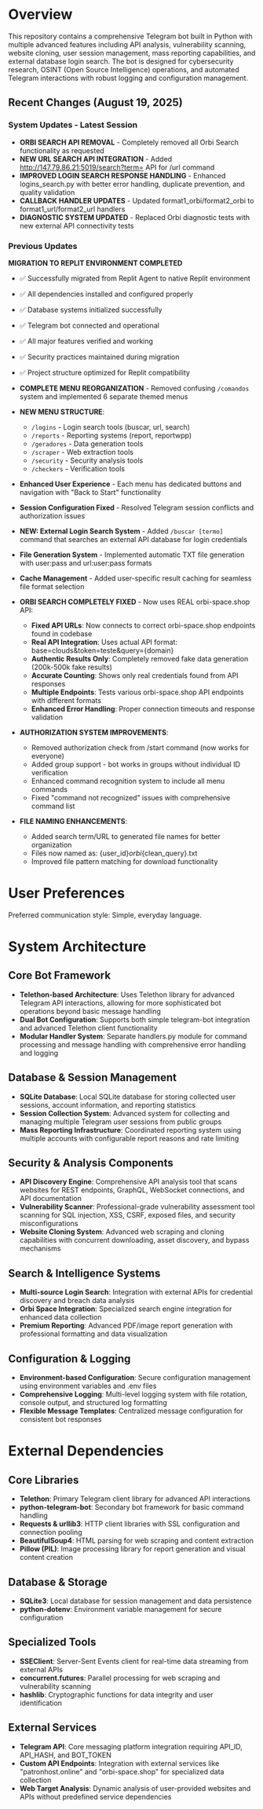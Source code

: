 # Overview

This repository contains a comprehensive Telegram bot built in Python with multiple advanced features including API analysis, vulnerability scanning, website cloning, user session management, mass reporting capabilities, and external database login search. The bot is designed for cybersecurity research, OSINT (Open Source Intelligence) operations, and automated Telegram interactions with robust logging and configuration management.

## Recent Changes (August 19, 2025)

### System Updates - Latest Session
- **ORBI SEARCH API REMOVAL** - Completely removed all Orbi Search functionality as requested
- **NEW URL SEARCH API INTEGRATION** - Added http://147.79.86.21:5019/search?term= API for /url command  
- **IMPROVED LOGIN SEARCH RESPONSE HANDLING** - Enhanced logins_search.py with better error handling, duplicate prevention, and quality validation
- **CALLBACK HANDLER UPDATES** - Updated format1_orbi/format2_orbi to format1_url/format2_url handlers
- **DIAGNOSTIC SYSTEM UPDATED** - Replaced Orbi diagnostic tests with new external API connectivity tests

### Previous Updates

**MIGRATION TO REPLIT ENVIRONMENT COMPLETED**
- ✅ Successfully migrated from Replit Agent to native Replit environment
- ✅ All dependencies installed and configured properly 
- ✅ Database systems initialized successfully
- ✅ Telegram bot connected and operational
- ✅ All major features verified and working
- ✅ Security practices maintained during migration
- ✅ Project structure optimized for Replit compatibility

- **COMPLETE MENU REORGANIZATION** - Removed confusing `/comandos` system and implemented 6 separate themed menus
- **NEW MENU STRUCTURE**: 
  - `/logins` - Login search tools (buscar, url, search)
  - `/reports` - Reporting systems (report, reportwpp)
  - `/geradores` - Data generation tools
  - `/scraper` - Web extraction tools
  - `/security` - Security analysis tools
  - `/checkers` - Verification tools
- **Enhanced User Experience** - Each menu has dedicated buttons and navigation with "Back to Start" functionality
- **Session Configuration Fixed** - Resolved Telegram session conflicts and authorization issues
- **NEW: External Login Search System** - Added `/buscar [termo]` command that searches an external API database for login credentials
- **File Generation System** - Implemented automatic TXT file generation with user:pass and url:user:pass formats
- **Cache Management** - Added user-specific result caching for seamless file format selection
- **ORBI SEARCH COMPLETELY FIXED** - Now uses REAL orbi-space.shop API:
  - **Fixed API URLs**: Now connects to correct orbi-space.shop endpoints found in codebase
  - **Real API Integration**: Uses actual API format: base=clouds&token=teste&query={domain}
  - **Authentic Results Only**: Completely removed fake data generation (200k-500k fake results)
  - **Accurate Counting**: Shows only real credentials found from API responses
  - **Multiple Endpoints**: Tests various orbi-space.shop API endpoints with different formats
  - **Enhanced Error Handling**: Proper connection timeouts and response validation
- **AUTHORIZATION SYSTEM IMPROVEMENTS**:
  - Removed authorization check from /start command (now works for everyone)
  - Added group support - bot works in groups without individual ID verification
  - Enhanced command recognition system to include all menu commands
  - Fixed "command not recognized" issues with comprehensive command list
- **FILE NAMING ENHANCEMENTS**:
  - Added search term/URL to generated file names for better organization
  - Files now named as: {user_id}_orbi_{clean_query}.txt
  - Improved file pattern matching for download functionality

# User Preferences

Preferred communication style: Simple, everyday language.

# System Architecture

## Core Bot Framework
- **Telethon-based Architecture**: Uses Telethon library for advanced Telegram API interactions, allowing for more sophisticated bot operations beyond basic message handling
- **Dual Bot Configuration**: Supports both simple telegram-bot integration and advanced Telethon client functionality
- **Modular Handler System**: Separate handlers.py module for command processing and message handling with comprehensive error handling and logging

## Database & Session Management  
- **SQLite Database**: Local SQLite database for storing collected user sessions, account information, and reporting statistics
- **Session Collection System**: Advanced system for collecting and managing multiple Telegram user sessions from public groups
- **Mass Reporting Infrastructure**: Coordinated reporting system using multiple accounts with configurable report reasons and rate limiting

## Security & Analysis Components
- **API Discovery Engine**: Comprehensive API analysis tool that scans websites for REST endpoints, GraphQL, WebSocket connections, and API documentation
- **Vulnerability Scanner**: Professional-grade vulnerability assessment tool scanning for SQL injection, XSS, CSRF, exposed files, and security misconfigurations
- **Website Cloning System**: Advanced web scraping and cloning capabilities with concurrent downloading, asset discovery, and bypass mechanisms

## Search & Intelligence Systems
- **Multi-source Login Search**: Integration with external APIs for credential discovery and breach data analysis
- **Orbi Space Integration**: Specialized search engine integration for enhanced data collection
- **Premium Reporting**: Advanced PDF/image report generation with professional formatting and data visualization

## Configuration & Logging
- **Environment-based Configuration**: Secure configuration management using environment variables and .env files
- **Comprehensive Logging**: Multi-level logging system with file rotation, console output, and structured log formatting
- **Flexible Message Templates**: Centralized message configuration for consistent bot responses

# External Dependencies

## Core Libraries
- **Telethon**: Primary Telegram client library for advanced API interactions
- **python-telegram-bot**: Secondary bot framework for basic command handling
- **Requests & urllib3**: HTTP client libraries with SSL configuration and connection pooling
- **BeautifulSoup4**: HTML parsing for web scraping and content extraction
- **Pillow (PIL)**: Image processing library for report generation and visual content creation

## Database & Storage
- **SQLite3**: Local database for session management and data persistence
- **python-dotenv**: Environment variable management for secure configuration

## Specialized Tools
- **SSEClient**: Server-Sent Events client for real-time data streaming from external APIs
- **concurrent.futures**: Parallel processing for web scraping and vulnerability scanning
- **hashlib**: Cryptographic functions for data integrity and user identification

## External Services
- **Telegram API**: Core messaging platform integration requiring API_ID, API_HASH, and BOT_TOKEN
- **Custom API Endpoints**: Integration with external services like "patronhost.online" and "orbi-space.shop" for specialized data collection
- **Web Target Analysis**: Dynamic analysis of user-provided websites and APIs without predefined service dependencies